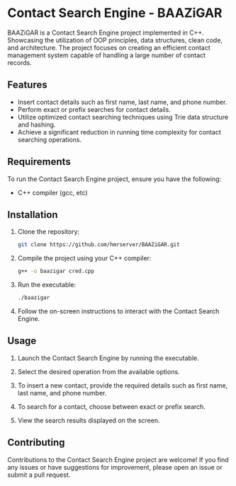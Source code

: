 # Contact Search Engine - BAAZiGAR

BAAZiGAR is a Contact Search Engine project implemented in C++. Showcasing the utilization of OOP principles, data structures, clean code, and architecture. The project focuses on creating an efficient contact management system capable of handling a large number of contact records.

## Features

- Insert contact details such as first name, last name, and phone number.
- Perform exact or prefix searches for contact details.
- Utilize optimized contact searching techniques using Trie data structure and hashing.
- Achieve a significant reduction in running time complexity for contact searching operations.

## Requirements

To run the Contact Search Engine project, ensure you have the following:

- C++ compiler (gcc, etc)

## Installation

1. Clone the repository:

   ```bash
   git clone https://github.com/hmrserver/BAAZiGAR.git
   ```

2. Compile the project using your C++ compiler:

   ```bash
   g++ -o baazigar cred.cpp
   ```

3. Run the executable:

   ```bash
   ./baazigar
   ```

4. Follow the on-screen instructions to interact with the Contact Search Engine.

## Usage

1. Launch the Contact Search Engine by running the executable.

2. Select the desired operation from the available options.

3. To insert a new contact, provide the required details such as first name, last name, and phone number.

4. To search for a contact, choose between exact or prefix search.

5. View the search results displayed on the screen.

## Contributing

Contributions to the Contact Search Engine project are welcome! If you find any issues or have suggestions for improvement, please open an issue or submit a pull request.
